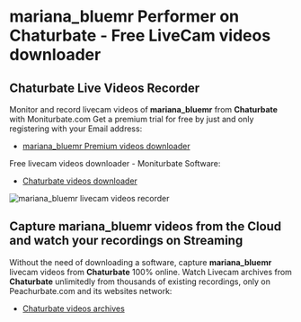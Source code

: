 # mariana_bluemr Performer on Chaturbate - Free LiveCam videos downloader

## Chaturbate Live Videos Recorder

Monitor and record livecam videos of **mariana_bluemr** from **Chaturbate** with Moniturbate.com
Get a premium trial for free by just and only registering with your Email address:
* [mariana_bluemr Premium videos downloader](https://moniturbate.com/request-demo-licence-key.html)

Free livecam videos downloader - Moniturbate Software:
* [Chaturbate videos downloader](https://moniturbate.com/moniturbate-download-software.html)

![mariana_bluemr livecam videos recorder](https://peachurnet.com/templates/moniturbate-software.png)


## Capture mariana_bluemr videos from the Cloud and watch your recordings on Streaming

Without the need of downloading a software, capture **mariana_bluemr** livecam videos from **Chaturbate** 100% online.
Watch Livecam archives from **Chaturbate** unlimitedly from thousands of existing recordings, only on Peachurbate.com and its websites network:
* [Chaturbate videos archives](https://peachurnet.com/)